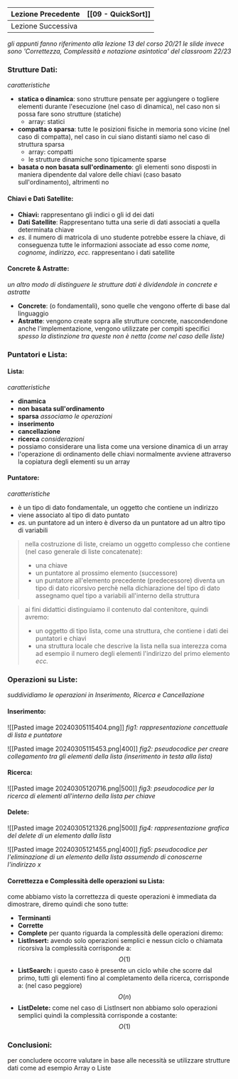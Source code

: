 | Lezione Precedente | [[09 - QuickSort]] |
| ------------------ | ------------------ |
| Lezione Successiva |                    |
_gli appunti fanno riferimento alla lezione 13 del corso 20/21 le slide invece sono 'Correttezza, Complessità e notazione asintotica' del classroom 22/23_

### Strutture Dati:
*caratteristiche*
- **statica o dinamica**: sono strutture pensate per aggiungere o togliere elementi durante l'esecuzione (nel caso di dinamica), nel caso non si possa fare sono strutture (statiche)
	- array: statici
- **compatta o sparsa**: tutte le posizioni fisiche in memoria sono vicine (nel caso di compatta), nel caso in cui siano distanti siamo nel caso di struttura sparsa 
	- array: compatti
	- le strutture dinamiche sono tipicamente sparse
- **basata o non basata sull'ordinamento**: gli elementi sono disposti in maniera dipendente dal valore delle chiavi (caso basato sull'ordinamento), altrimenti no

#### Chiavi e Dati Satellite:
- **Chiavi:** rappresentano gli indici o gli id dei dati
- **Dati Satellite**: Rappresentano tutta una serie di dati associati a quella determinata chiave 
- *es.* il numero di matricola di uno studente potrebbe essere la chiave, di conseguenza tutte le informazioni associate ad esso come *nome, cognome, indirizzo, ecc.* rappresentano i dati satellite

#### Concrete & Astratte:
*un altro modo di distinguere le strutture dati è dividendole in concrete e astratte*
- **Concrete**: (o fondamentali), sono quelle che vengono offerte di base dal linguaggio
- **Astratte**: vengono create sopra alle strutture concrete, nascondendone anche l'implementazione, vengono utilizzate per compiti specifici
*spesso la distinzione tra queste non è netta (come nel caso delle liste)*


### Puntatori e Lista:

#### Lista:
*caratteristiche*
- **dinamica**
- **non basata sull'ordinamento**
- **sparsa**
*associamo le operazioni*
- **inserimento**
- **cancellazione**
- **ricerca**
*considerazioni*
- possiamo considerare una lista come una versione dinamica di un array
- l'operazione di ordinamento delle chiavi normalmente avviene attraverso la copiatura degli elementi su un array

#### Puntatore:
*caratteristiche*
- è un tipo di dato fondamentale, un oggetto che contiene un indirizzo
- viene associato al tipo di dato puntato 
- *es.* un puntatore ad un intero è diverso da un puntatore ad un altro tipo di variabili 

> nella costruzione di liste, creiamo un oggetto complesso che contiene (nel caso generale di liste concatenate):
> - una chiave 
> - un puntatore al prossimo elemento (successore)
> - un puntatore all'elemento precedente (predecessore)
> diventa un tipo di dato ricorsivo perchè nella dichiarazione del tipo di dato assegnamo quel tipo a variabili all'interno della struttura 

> ai fini didattici distinguiamo il contenuto dal contenitore, quindi avremo:
> - un oggetto di tipo lista, come una struttura, che contiene i dati dei puntatori e chiavi
> - una struttura locale che descrive la lista nella sua interezza coma ad esempio il numero degli elementi l'indirizzo del primo elemento *ecc.*

### Operazioni su Liste:
*suddividiamo le operazioni in Inserimento, Ricerca e Cancellazione*

#### Inserimento:

![[Pasted image 20240305115404.png]]
*fig1: rappresentazione concettuale di lista e puntatore*

![[Pasted image 20240305115453.png|400]]
*fig2: pseudocodice per creare collegamento tra gli elementi della lista (inserimento in testa alla lista)*

#### Ricerca:

![[Pasted image 20240305120716.png|500]]
*fig3: pseudocodice per la ricerca di elementi all'interno della lista per chiave*

#### Delete: 

 ![[Pasted image 20240305121326.png|500]]
 *fig4: rappresentazione grafica del delete di un elemento dalla lista*
 
![[Pasted image 20240305121455.png|400]]
*fig5: pseudocodice per l'eliminazione di un elemento della lista assumendo di conoscerne l'indirizzo x*


#### Correttezza e Complessità delle operazioni su Lista: 
come abbiamo visto la correttezza di queste operazioni è immediata da dimostrare, diremo quindi che sono tutte:
- **Terminanti**
- **Corrette**
- **Complete**
per quanto riguarda la complessità delle operazioni diremo:
- **ListInsert:** avendo solo operazioni semplici e nessun ciclo o chiamata ricorsiva la complessità corrisponde a:
$$O(1)$$
- **ListSearch:** i questo caso è presente un ciclo while che scorre dal primo, tutti gli elementi fino al completamento della ricerca, corrisponde a: (nel caso peggiore)
$$O(n)$$
- **ListDelete:** come nel caso di ListInsert non abbiamo solo operazioni semplici quindi la complessità corrisponde a costante:
$$O(1)$$

### Conclusioni:
per concludere occorre valutare in base alle necessità se utilizzare strutture dati come ad esempio Array o Liste